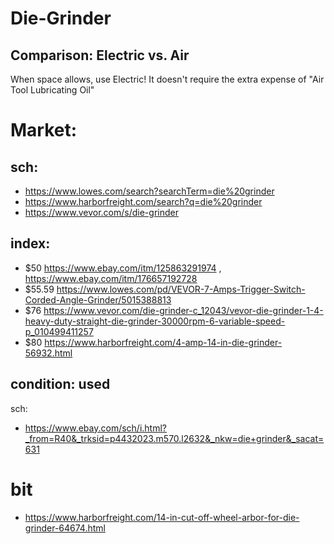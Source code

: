 # Die-Grinder
## Comparison: Electric vs. Air
When space allows, use Electric! It doesn't require the extra expense of "Air Tool Lubricating Oil"

# Market:
## sch:
- https://www.lowes.com/search?searchTerm=die%20grinder
- https://www.harborfreight.com/search?q=die%20grinder
- https://www.vevor.com/s/die-grinder

## index:
- $50  https://www.ebay.com/itm/125863291974 , https://www.ebay.com/itm/176657192728
- $55.59  https://www.lowes.com/pd/VEVOR-7-Amps-Trigger-Switch-Corded-Angle-Grinder/5015388813
- $76  https://www.vevor.com/die-grinder-c_12043/vevor-die-grinder-1-4-heavy-duty-straight-die-grinder-30000rpm-6-variable-speed-p_010499411257
- $80  https://www.harborfreight.com/4-amp-14-in-die-grinder-56932.html

## condition: used
sch:
- https://www.ebay.com/sch/i.html?_from=R40&_trksid=p4432023.m570.l2632&_nkw=die+grinder&_sacat=631

# bit
- https://www.harborfreight.com/14-in-cut-off-wheel-arbor-for-die-grinder-64674.html
